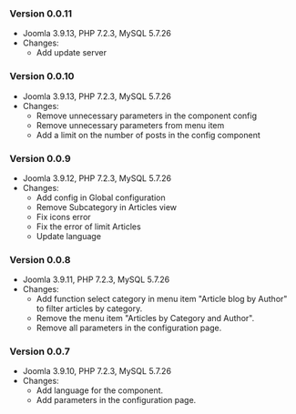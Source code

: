 ### Version 0.0.11
- Joomla 3.9.13, PHP 7.2.3, MySQL 5.7.26
- Changes:
    - Add update server

### Version 0.0.10
- Joomla 3.9.13, PHP 7.2.3, MySQL 5.7.26
- Changes:
    - Remove unnecessary parameters in the component config
    - Remove unnecessary parameters from menu item
    - Add a limit on the number of posts in the config component

### Version 0.0.9
- Joomla 3.9.12, PHP 7.2.3, MySQL 5.7.26
- Changes:
    - Add config in Global configuration
    - Remove Subcategory in Articles view
    - Fix icons error
    - Fix the error of limit Articles
    - Update language

### Version 0.0.8
- Joomla 3.9.11, PHP 7.2.3, MySQL 5.7.26
- Changes:
    - Add function select category in menu item "Article blog by Author" to filter articles by category.
    - Remove the menu item "Articles by Category and Author".
    - Remove all parameters in the configuration page.

### Version 0.0.7
- Joomla 3.9.10, PHP 7.2.3, MySQL 5.7.26
- Changes:
    - Add language for the component.
    - Add parameters in the configuration page.
